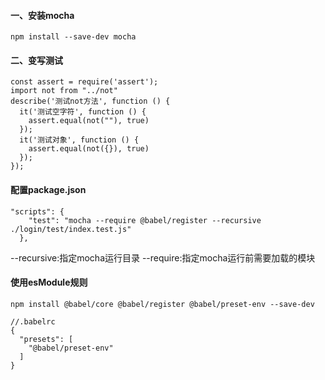 #### 一、安装mocha
```
npm install --save-dev mocha
```
#### 二、变写测试
```
const assert = require('assert');
import not from "../not"
describe('测试not方法', function () {
  it('测试空字符', function () {
    assert.equal(not(""), true)
  });
  it('测试对象', function () {
    assert.equal(not({}), true)
  });
});
```
#### 配置package.json
```
"scripts": {
    "test": "mocha --require @babel/register --recursive ./login/test/index.test.js"
  },
```
--recursive:指定mocha运行目录
--require:指定mocha运行前需要加载的模块

#### 使用esModule规则
```
npm install @babel/core @babel/register @babel/preset-env --save-dev
```
```
//.babelrc
{
  "presets": [
    "@babel/preset-env"
  ]
}
```


